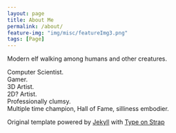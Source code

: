 ```yaml
---
layout: page
title: About Me
permalink: /about/
feature-img: "img/misc/featureImg3.png"
tags: [Page]
---
```


Modern elf walking among humans and other creatures.

Computer Scientist. <br />
Gamer. <br />
3D Artist. <br />
2D? Artist. <br />
Professionally clumsy. <br />
Multiple time champion, Hall of Fame, silliness embodier. <br />


 
Original template powered by <a href="https://jekyllrb.com/">Jekyll</a> with <a href="https://github.com/sylhare/Type-on-Strap">Type on Strap</a>
